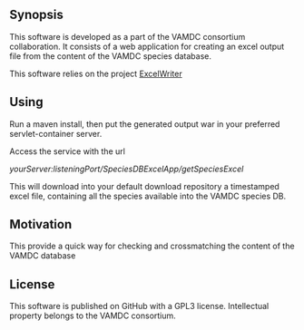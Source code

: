 ## Synopsis

This software is developed as a part of the VAMDC consortium collaboration. 
It consists of a web application for creating an excel output file from the content of the VAMDC species database.  

This software relies on the project [ExcelWriter](https://github.com/cmzwolf/ExcelWriter)

## Using

Run a maven install, then put the generated output war in your preferred servlet-container server. 

Access the service with the url 

_yourServer:listeningPort/SpeciesDBExcelApp/getSpeciesExcel_

This will download into your default download repository a timestamped excel file, containing all the species available into the VAMDC species DB.

## Motivation
This provide a quick way for checking and crossmatching the content of the VAMDC database

## License

This software is published on GitHub with a GPL3 license. Intellectual property belongs to the VAMDC consortium. 